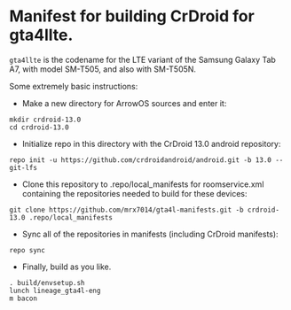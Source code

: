 # Manifest for building CrDroid for gta4llte.

`gta4llte` is the codename for the LTE variant of the Samsung Galaxy Tab A7, with model SM-T505, and also with SM-T505N.

Some extremely basic instructions:
- Make a new directory for ArrowOS sources and enter it:
```
mkdir crdroid-13.0
cd crdroid-13.0
```

- Initialize repo in this directory with the CrDroid 13.0 android repository:
```
repo init -u https://github.com/crdroidandroid/android.git -b 13.0 --git-lfs
```

- Clone this repository to .repo/local_manifests for roomservice.xml containing the repositories needed to build for these devices:
```
git clone https://github.com/mrx7014/gta4l-manifests.git -b crdroid-13.0 .repo/local_manifests
```

- Sync all of the repositories in manifests (including CrDroid manifests):
```
repo sync
```

- Finally, build as you like.
```
. build/envsetup.sh
lunch lineage_gta4l-eng
m bacon
```
